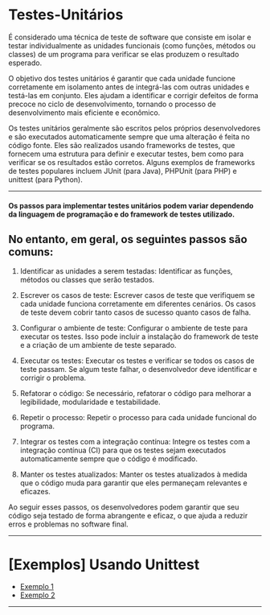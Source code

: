 # Testes-Unitários

É considerado uma técnica de teste de software que consiste em isolar e testar individualmente as unidades funcionais (como funções, métodos ou classes) de um programa para verificar se elas produzem o resultado esperado.

O objetivo dos testes unitários é garantir que cada unidade funcione corretamente em isolamento antes de integrá-las com outras unidades e testá-las em conjunto. Eles ajudam a identificar e corrigir defeitos de forma precoce no ciclo de desenvolvimento, tornando o processo de desenvolvimento mais eficiente e econômico.

Os testes unitários geralmente são escritos pelos próprios desenvolvedores e são executados automaticamente sempre que uma alteração é feita no código fonte. Eles são realizados usando frameworks de testes, que fornecem uma estrutura para definir e executar testes, bem como para verificar se os resultados estão corretos. Alguns exemplos de frameworks de testes populares incluem JUnit (para Java), PHPUnit (para PHP) e unittest (para Python).

---

#### Os passos para implementar testes unitários podem variar dependendo da linguagem de programação e do framework de testes utilizado. 
## No entanto, em geral, os seguintes passos são comuns:

  1. Identificar as unidades a serem testadas: Identificar as funções, métodos ou classes que serão testados.

  2. Escrever os casos de teste: Escrever casos de teste que verifiquem se cada unidade funciona corretamente em diferentes cenários. Os casos de teste devem cobrir tanto casos de sucesso quanto casos de falha.

  3. Configurar o ambiente de teste: Configurar o ambiente de teste para executar os testes. Isso pode incluir a instalação do framework de teste e a criação de um ambiente de teste separado.

  4. Executar os testes: Executar os testes e verificar se todos os casos de teste passam. Se algum teste falhar, o desenvolvedor deve identificar e corrigir o problema.

  5. Refatorar o código: Se necessário, refatorar o código para melhorar a legibilidade, modularidade e testabilidade.

  6. Repetir o processo: Repetir o processo para cada unidade funcional do programa.

  7. Integrar os testes com a integração contínua: Integre os testes com a integração contínua (CI) para que os testes sejam executados automaticamente sempre que o código é modificado.

  8. Manter os testes atualizados: Manter os testes atualizados à medida que o código muda para garantir que eles permaneçam relevantes e eficazes.

Ao seguir esses passos, os desenvolvedores podem garantir que seu código seja testado de forma abrangente e eficaz, o que ajuda a reduzir erros e problemas no software final.

---
# [Exemplos] Usando Unittest 

  - [Exemplo 1](https://github.com/JaneOliveira/Testes-Unitarios/tree/main/Exemplo%201)
  - [Exemplo 2](https://docs.python.org/pt-br/dev/library/unittest.html#assert-methods)

---
